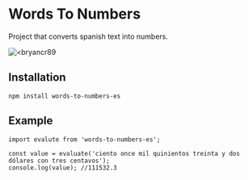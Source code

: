 # Words To Numbers
Project that converts spanish text into numbers.

![<bryancr89](https://circleci.com/gh/bryancr89/words-to-numbers-es.svg?style=shield)

## Installation
```
npm install words-to-numbers-es
```
## Example

```
import evalute from 'words-to-numbers-es';

const value = evaluate('ciento once mil quinientos treinta y dos dólares con tres centavos');
console.log(value); //111532.3
```
